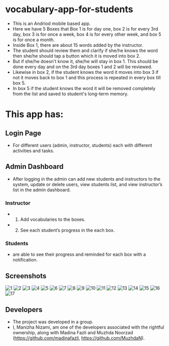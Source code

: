 # vocabulary-app-for-students
- This is an Andriod mobile based app.
- Here we have 5 Boxes that Box 1 is for day one, box 2 is for every 3rd day, box 3 is for once a week, box 4 is for every other week, and box 5 is for once a month.
- Inside Box 1, there are about 15 words added by the instructor. 
- The student should review them and clarify if she/he knows the word then she/he should tap a button which it is moved into box 2. 
- But if she/he doesn't know it, she/he will stay in box 1. This should be done every day and on the 3rd day boxes 1 and 2 will be reviewed. 
- Likewise in box 2, if the student knows the word it moves into box 3 if not it moves back to box 1 and this process is repeated in every box till box 5. 
- In box 5 if the student knows the word it will be removed completely from the list and saved to student's long-term memory. 

# This app has:
## Login Page 
- For different users (admin, instructor, students) each with different activities and tasks.  
## Admin Dashboard
- After logging in the admin can add new students and instructors to the system, update or delete users, view students list, and view instructor’s list in the admin dashboard.
### Instructor
- 1.	Add vocabularies to the boxes. 
- 2.	See each student’s progress in the each box. 
### Students
- are able to see their progress and reminded for each box with a notification.

## Screenshots

![1](https://user-images.githubusercontent.com/79615998/147513381-864d8d31-ba3a-4454-a5c0-a7492ecc685d.jpg)
![2](https://user-images.githubusercontent.com/79615998/147513382-b072a125-3ced-423b-bf6f-b2e6158bf714.jpg)
![3](https://user-images.githubusercontent.com/79615998/147513384-f7fd3f5a-766c-4e77-a381-a286327e042f.jpg)
![4](https://user-images.githubusercontent.com/79615998/147513385-906e8bb7-bb7f-4c93-85de-530b416ac7e8.jpg)
![5](https://user-images.githubusercontent.com/79615998/147513409-b544ec01-8216-4fdc-b0ab-c196f9d4e335.jpg)
![6](https://user-images.githubusercontent.com/79615998/147513410-30e3ad1f-9a9f-44a7-804d-5f689f9bbba1.jpg)
![7](https://user-images.githubusercontent.com/79615998/147513411-663922b3-92cf-416b-987c-2fae9645039c.jpg)
![8](https://user-images.githubusercontent.com/79615998/147513412-19ec2e48-99a4-4dec-a0ed-c231c962d7b1.jpg)
![9](https://user-images.githubusercontent.com/79615998/147513414-cd411cac-bc99-4d44-9316-3ce30c13926c.jpg)
![10](https://user-images.githubusercontent.com/79615998/147513415-a0d5113d-5c52-4a2b-a0ba-f0c5a0510207.jpg)
![11](https://user-images.githubusercontent.com/79615998/147513416-71dcf1da-f9de-4fe7-931c-5646b35a77ba.jpg)
![12](https://user-images.githubusercontent.com/79615998/147513417-6e1fb01a-08cd-4455-aaa2-159d8104055c.jpg)
![13](https://user-images.githubusercontent.com/79615998/147513418-c142fa60-c2c5-4527-89d1-4a248060e6f3.jpg)
![14](https://user-images.githubusercontent.com/79615998/147513420-91fb056d-3a04-4a00-b121-fdc67bb53dd2.jpg)
![15](https://user-images.githubusercontent.com/79615998/147513421-723f650e-59e1-422a-a01e-7660bc7927e4.jpg)
![16](https://user-images.githubusercontent.com/79615998/147513422-d51018e4-ab61-4835-8041-a1e1c97a9fbc.jpg)
![17](https://user-images.githubusercontent.com/79615998/147513431-a99cc06f-812c-4749-a3c1-ebd3151d9b9f.jpg)

## Developers

- The project was developed in a group. 
- I, Manizha Nizami, am one of the developers associated with the rightful ownership, 
  along with Madina Fazli and Muzhda Noorzad (https://github.com/madinafazli, https://github.com/MuzhdaN).

